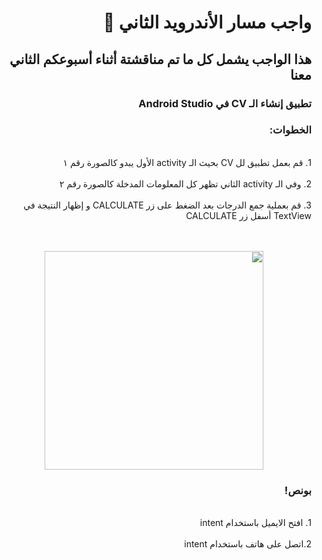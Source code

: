 <div dir = "rtl">

# واجب مسار الأندرويد الثاني 💚
## هذا الواجب يشمل كل ما تم مناقشتة أثناء أسبوعكم الثاني معنا
### تطبيق إنشاء الـ CV في Android Studio


### الخطوات: 

<br>
 1.  قم بعمل تطبيق لل CV بحيث الـ activity الأول يبدو كالصورة رقم ١
<br>

<br>
2. وفي الـ activity الثاني تظهر كل المعلومات المدخلة كالصورة رقم ٢
<br>

<br>
 3. قم بعملية جمع الدرجات بعد الضغط على زر CALCULATE و إظهار النتيجة في TextView أسفل زر CALCULATE
<br>

<br>
<br>
<p align="center">
<img src = "https://cdn.discordapp.com/attachments/740224779730157638/952057414646104155/unknown.png" width = "350px" margin="auto"/>


### بونص!

<br>
1. افتح الايميل باستخدام  intent
<br>

<br>
2.اتصل على هاتف باستخدام intent  
<br>
  


<p align="center">

</div>

